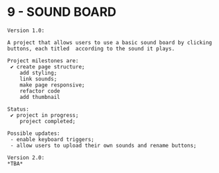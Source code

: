 # 9 - SOUND BOARD

    Version 1.0:

    A project that allows users to use a basic sound board by clicking buttons, each titled  according to the sound it plays.

    Project milestones are:
     ✔ create page structure;
        add styling;
        link sounds;
        make page responsive;
        refactor code
        add thumbnail

    Status:
     ✔ project in progress;
        project completed;

    Possible updates:
     - enable keyboard triggers;
     - allow users to upload their own sounds and rename buttons;

    Version 2.0:
    *TBA*
